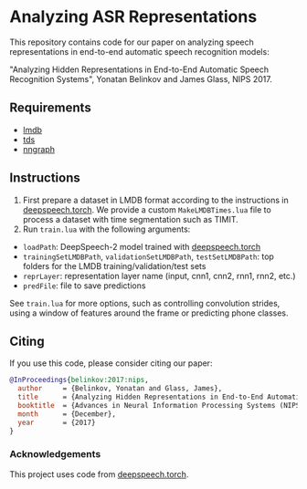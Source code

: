# Analyzing ASR Representations

This repository contains code for our paper on analyzing speech representations in end-to-end automatic speech recognition models:

"Analyzing Hidden Representations in End-to-End Automatic Speech Recognition Systems", Yonatan Belinkov and James Glass, NIPS 2017. 

## Requirements

* [lmdb](https://github.com/eladhoffer/lmdb.torch)
* [tds](https://github.com/torch/tds)
* [nngraph](https://github.com/torch/nngraph)

## Instructions
1. First prepare a dataset in LMDB format according to the instructions in [deepspeech.torch](https://github.com/SeanNaren/deepspeech.torch/wiki/Data-Preparation-And-Running). We provide a custom `MakeLMDBTimes.lua` file to process a dataset with time segmentation such as TIMIT.
1. Run `train.lua` with the following arguments:

* `loadPath`: DeepSpeech-2 model trained with [deepspeech.torch](https://github.com/SeanNaren/deepspeech.torch)
* `trainingSetLMDBPath`, `validationSetLMDBPath`, `testSetLMDBPath`: top folders for the LMDB training/validation/test sets
* `reprLayer`: representation layer name (input, cnn1, cnn2, rnn1, rnn2, etc.)
* `predFile`: file to save predictions

See `train.lua` for more options, such as controlling convolution strides, using a window of features around the frame or predicting phone classes. 

## Citing
If you use this code, please consider citing our paper:

```bib
@InProceedings{belinkov:2017:nips,
  author     = {Belinkov, Yonatan and Glass, James},
  title      = {Analyzing Hidden Representations in End-to-End Automatic Speech Recognition Systems},
  booktitle  = {Advances in Neural Information Processing Systems (NIPS)},
  month      = {December},
  year       = {2017}
}
```

### Acknowledgements
This project uses code from [deepspeech.torch](https://github.com/SeanNaren/deepspeech.torch). 
